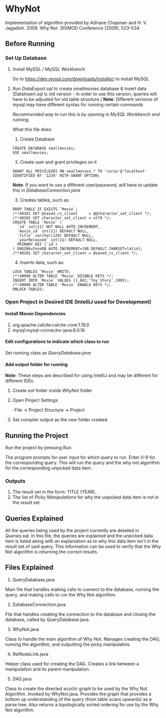 # WhyNot
Implementation of algorithm provided by Adriane Chapman and H. V. Jagadish. 2009. Why Not. SIGMOD Conference (2009), 523–534.



## Before Running
### Set Up Database
1. Install MySQL / MySQL Workbench

    Go to https://dev.mysql.com/downloads/installer/ to install MySQL

2. Run *DataExport.sql* to create smallmovies database & insert data
    [DataInsert.sql is old version - in order to use this version, queries will have to be adjusted for old table structure.]
    **Note**: Different versions of mysql may have different syntax for running certain commands

    *Recommended way to run this is by opening in MySQL Workbench and running.*

    What this file does:
    1. Create Database
    ```
    CREATE DATABASE smallmovies;
    USE smallmovies;
    ```
    2. Create user and grant privileges on it
    ```
    GRANT ALL PRIVILEGES ON smallmovies.* TO 'corie'@'localhost' IDENTIFIED BY '1234' WITH GRANT OPTION;
    ```
    **Note**: If you want to use a different user/password, will have to update this in *DatabaseConnection.java*

    3. Creates tables, such as:
    ```
    DROP TABLE IF EXISTS `Movie`;
    /*!40101 SET @saved_cs_client     = @@character_set_client */;
    /*!40101 SET character_set_client = utf8 */;
    CREATE TABLE `Movie` (
      `id` int(11) NOT NULL AUTO_INCREMENT,
      `movie_id` int(11) DEFAULT NULL,
      `title` varchar(120) DEFAULT NULL,
      `yearReleased` int(11) DEFAULT NULL,
      PRIMARY KEY (`id`)
    ) ENGINE=InnoDB AUTO_INCREMENT=198 DEFAULT CHARSET=latin1;
    /*!40101 SET character_set_client = @saved_cs_client */;
    ```
    4. Inserts data, such as:
    ```
    LOCK TABLES `Movie` WRITE;
    /*!40000 ALTER TABLE `Movie` DISABLE KEYS */;
    INSERT INTO `Movie` VALUES (1,862,'Toy Story',1995);
    /*!40000 ALTER TABLE `Movie` ENABLE KEYS */;
    UNLOCK TABLES;
    ```

### Open Project in Desired IDE (IntelliJ used for Development)
#### Install Maven Dependencies
1. org.apache.calcite:calcite-core:1.19.0
2. mysql:mysql-connector-java:8.0.16

#### Edit configurations to indicate which class to run

Set running class as *QueryDatabase.java*

#### Add output folder for running
**Note**: These steps are described for using IntelliJ and may be different for different IDEs.
1. Create *out* folder inside *WhyNot* folder

2. Open Project Settings

    -File -> Project Structure -> Project

3. Set compiler output as the new folder created

## Running the Project
Run the project by pressing Run.

The program prompts for user input for which query to run. Enter 0-9 for the corresponding query. This will run the query
and the why not algorithm for the corresponding unpicked data item.

### Outputs
1. The result set in the form: TITLE (YEAR).
2. The list of *Picky Manipulations* for why the unpicked data item is not in the result set.

## Queries Explained
All the queries being used by the project currently are detailed in *Queries.sql*. In this file, the queries are
explained and the unpicked data item is listed along with an explaniation as to why this data item isn't in the result
set of said query. This information can be used to verify that the Why Not algorithm is returning the correct results.

## Files Explained
1. QueryDatabase.java

Main file that handles making calls to connect to the database, running the query, and making calls to run the Why Not algorithm.

2. DatabaseConnection.java

File that handles creating the connection to the database and closing the database, called by QueryDatabase.java.

3. WhyNot.java

Class to handle the main algorithm of Why Not. Manages creating the DAG, running the algorithm, and outputting the picky
manipulatins.

4. RelNodeLink.java

Helper class used for creating the DAG. Creates a link between a manipulation and its parent manipulation.

5. DAG.java

Class to create the directed acyclic graph to be used by the Why Not Algorithm. Invoked by WhyNot.java. Provides the graph
that provides a bottom up understanding of the query (from table scans upwards) as a parse tree. Also returns a topologically
sorted ordering for use by the Why Not algorithm.